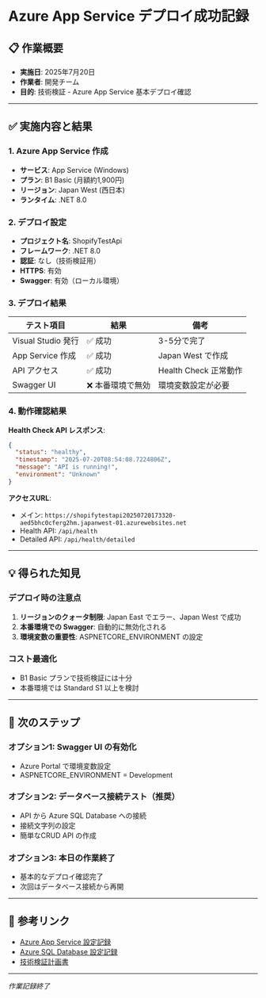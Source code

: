 # Azure App Service デプロイ成功記録

## 📋 作業概要
- **実施日**: 2025年7月20日
- **作業者**: 開発チーム
- **目的**: 技術検証 - Azure App Service 基本デプロイ確認

---

## ✅ 実施内容と結果

### 1. Azure App Service 作成
- **サービス**: App Service (Windows)
- **プラン**: B1 Basic (月額約1,900円)
- **リージョン**: Japan West (西日本)
- **ランタイム**: .NET 8.0

### 2. デプロイ設定
- **プロジェクト名**: ShopifyTestApi
- **フレームワーク**: .NET 8.0
- **認証**: なし（技術検証用）
- **HTTPS**: 有効
- **Swagger**: 有効（ローカル環境）

### 3. デプロイ結果
| テスト項目 | 結果 | 備考 |
|-----------|------|------|
| Visual Studio 発行 | ✅ 成功 | 3-5分で完了 |
| App Service 作成 | ✅ 成功 | Japan West で作成 |
| API アクセス | ✅ 成功 | Health Check 正常動作 |
| Swagger UI | ❌ 本番環境で無効 | 環境変数設定が必要 |

### 4. 動作確認結果

**Health Check API レスポンス**:
```json
{
  "status": "healthy",
  "timestamp": "2025-07-20T08:54:08.7224806Z",
  "message": "API is running!",
  "environment": "Unknown"
}
```

**アクセスURL**:
- メイン: `https://shopifytestapi20250720173320-aed5bhc0cferg2hm.japanwest-01.azurewebsites.net`
- Health API: `/api/health`
- Detailed API: `/api/health/detailed`

---

## 💡 得られた知見

### デプロイ時の注意点
1. **リージョンのクォータ制限**: Japan East でエラー、Japan West で成功
2. **本番環境での Swagger**: 自動的に無効化される
3. **環境変数の重要性**: ASPNETCORE_ENVIRONMENT の設定

### コスト最適化
- B1 Basic プランで技術検証には十分
- 本番環境では Standard S1 以上を検討

---

## 🔄 次のステップ

### オプション1: Swagger UI の有効化
- Azure Portal で環境変数設定
- ASPNETCORE_ENVIRONMENT = Development

### オプション2: データベース接続テスト（推奨）
- API から Azure SQL Database への接続
- 接続文字列の設定
- 簡単なCRUD API の作成

### オプション3: 本日の作業終了
- 基本的なデプロイ確認完了
- 次回はデータベース接続から再開

---

## 📌 参考リンク
- [Azure App Service 設定記録](/docs/06-infrastructure/01-azure-sql/azure-app-service-setup-record.md)
- [Azure SQL Database 設定記録](/docs/06-infrastructure/01-azure-sql/azure-sql-setup-record.md)
- [技術検証計画書](/docs/01-project-management/01-planning/technical-validation-plan.md)

---

*作業記録終了* 